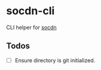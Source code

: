 # socdn-cli

CLI helper for [socdn](https://github.com/blackmann/socdn)

## Todos

- [ ] Ensure directory is git initialized.
